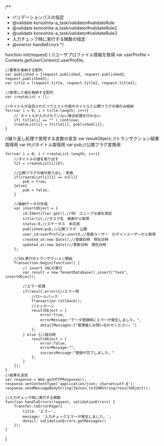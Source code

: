 /**
 * バリデーションパスの指定
 * @validate konoshita-a_task/validator#validateRule
 * @validate konoshita-a_task/validator#validateRule2
 * @validate konoshita-a_task/validator#validateRule3
 * 入力チェック時に実行する関数の指定
 * @onerror handleErrors
 */

function init(request) {
    //ユーザプロファイル情報を取得
    var userProfile    = Contexts.getUserContext().userProfile;
        
    //要素を格納する配列
    var published = [request.published, request.published2, request.published3];
    var title = [request.title, request.title2, request.title3];
    
    //取得した値を格納する配列
    var createList = [];

    //タイトルが送信されたリクエストの値のタイトルと公開フラグの値のみ格納
    for(var i = 0; i < title.length; i++){
    	// タイトルが入力されていない場合処理を行わない
    	if( title[i] == "" ) continue;
    	createList[i] = [title[i], published[i]];
    }
    
   //繰り返し処理で使用する変数の宣言
	var resultObject; //トランザクション結果取得用
	var tit;//タイトル取得用
	var pub;//公開フラグ変換用

	for(var i = 0; i < createList.length; i++){ 
		//タイトルの値を取り出す
		tit = createList[i][0];
		
		//公開フラグの値の取り出し・変換
    	if(createList[i][1] == null){
    		pub = true;
    	}else{
    		pub = false;
    	}

		//格納データの作成
	    var insertObject = {
	    	id:Identifier.get(),//ID　ユニークな値を設定
	    	title:tit,//タスク名　画面から取得
	    	status:0,//ステータス　未完成
	    	published:pub,//公開フラグ　公開
	    	user_cd:userProfile.userCd,//登録ユーザー　ログインユーザーから取得
	    	created_at:new Date(),//登録日時　現在日時
	    	updated_at:new Date()//更新日時　現在日時
	    };
	   
	    //SQL実行のトランザクション開始
	    Transaction.begin(function() {
	    	// insert SQLの実行
	 	    var result = new TenantDatabase().insert("task", insertObject);
	 	    
 			//エラー処理
	        if(result.error){//エラー時
	        	//ロールバック
	            Transaction.rollback();
	            //メッセージ
	            resultObject = {
	                error:true,
	                errorMessage:"データ登録時にエラーが発生しました。",
	                detailMessages:["管理者にお問い合わせください。"]
	            };
	        } else {//成功時
	            resultObject = {
	                error:false,
	                errorMessage:"",
	                successMessage:"登録が完了しました。"
	            };
	        }
	    });
	}
    //結果を送信
    var response = Web.getHTTPResponse();
    response.setContentType('application/json; charset=utf-8');
    response.sendMessageBodyString(ImJson.toJSONString(resultObject));

	//入力チェック時に実行する関数
	function handleErrors(request, validationErrors) {
		Transfer.toErrorPage({
		    title: 'エラー',
		    message: '入力チェックエラーが発生しました。',
		    detail: validationErrors.getMessages()
	    });
	}
}

